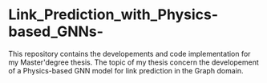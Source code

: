 # Link_Prediction_with_Physics-based_GNNs-
This repository contains the developements and code implementation for my Master'degree thesis. The topic of my thesis concern the developement of a Physics-based GNN model for link prediction in the Graph domain.
